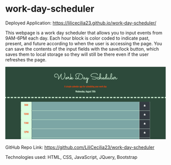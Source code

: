 # work-day-scheduler
Deployed Application: https://lilicecilia23.github.io/work-day-scheduler/

This webpage is a work day scheduler that allows you to input events from 9AM-6PM each day.
Each hour block is color coded to indicate past, present, and future according to when the
user is accessing the page. You can save the contents of the input fields with the save/lock
button, which saves them to local storage so they will still be there even if the user refreshes
the page.

<img src="./assets/screenshot1.png" alt="screenshot of deployed webpage" />

GitHub Repo Link: https://github.com/LiliCecilia23/work-day-scheduler

Technologies used: HTML, CSS, JavaScript, JQuery, Bootstrap
